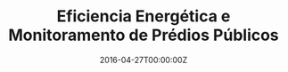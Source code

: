 ---
title: Eficiencia Energética e Monitoramento de Prédios Públicos
summary: A realização de ações de monitoramento e de redução do consumo de energia podem trazer uma redução significativa no consumo, seja pela atualização tecnológica ao substituirmos equipamentos antigos por equipamentos novos e eficientes, ou pela mudança de comportamento da comunidade, neste caso os docentes, discentes, servidores e terceirizados que frequentam a universidade. Destaca-se ainda, a geração fotovoltaica da usina solar instalada na UFPR que entrou em operação em 2021 e possibilitará grande economia de energia. O monitoramento do consumo e a disponibilização dos resultados em um portal, comunicando de modo claro na forma de indicadores, poderá auxiliar na redução de consumo de energia. As informações a serem coletadas e disponibilizadas na forma de relatórios, palestras e workshops poderão ser utilizadas pelos chefes de departamento, diretores de setores, pela Comissão Interna de Conservação de Energia e pela Pró-Reitoria para estabelecerem prioridades e ações relacionadas.
tags:
  - Demo
date: "2016-04-27T00:00:00Z"

image:
  caption: Photo by rawpixel on Unsplash
  focal_point: Smart

links:
  - icon: share
    icon_pack: fas
    name: See more
    url: https://eemepp.eletrica.ufpr.br/
---